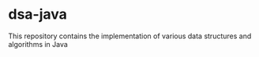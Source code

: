 # dsa-java
This repository contains the implementation of various data structures and algorithms in Java
